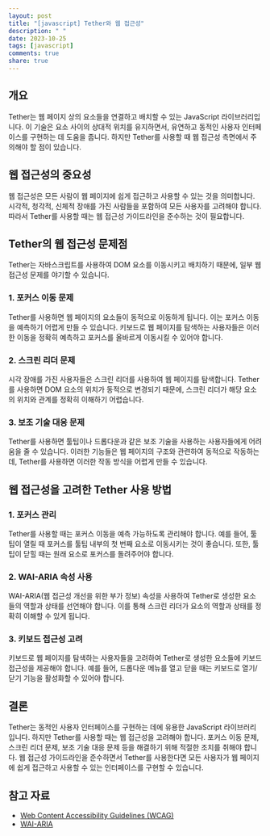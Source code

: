 ```yaml
---
layout: post
title: "[javascript] Tether와 웹 접근성"
description: " "
date: 2023-10-25
tags: [javascript]
comments: true
share: true
---
```


## 개요
Tether는 웹 페이지 상의 요소들을 연결하고 배치할 수 있는 JavaScript 라이브러리입니다. 이 기술은 요소 사이의 상대적 위치를 유지하면서, 유연하고 동적인 사용자 인터페이스를 구현하는 데 도움을 줍니다. 하지만 Tether를 사용할 때 웹 접근성 측면에서 주의해야 할 점이 있습니다.

## 웹 접근성의 중요성
웹 접근성은 모든 사람이 웹 페이지에 쉽게 접근하고 사용할 수 있는 것을 의미합니다. 시각적, 청각적, 신체적 장애를 가진 사람들을 포함하여 모든 사용자를 고려해야 합니다. 따라서 Tether를 사용할 때는 웹 접근성 가이드라인을 준수하는 것이 필요합니다.

## Tether의 웹 접근성 문제점
Tether는 자바스크립트를 사용하여 DOM 요소를 이동시키고 배치하기 때문에, 일부 웹 접근성 문제를 야기할 수 있습니다.

### 1. 포커스 이동 문제
Tether를 사용하면 웹 페이지의 요소들이 동적으로 이동하게 됩니다. 이는 포커스 이동을 예측하기 어렵게 만들 수 있습니다. 키보드로 웹 페이지를 탐색하는 사용자들은 이러한 이동을 정확히 예측하고 포커스를 올바르게 이동시킬 수 있어야 합니다.

### 2. 스크린 리더 문제
시각 장애를 가진 사용자들은 스크린 리더를 사용하여 웹 페이지를 탐색합니다. Tether를 사용하면 DOM 요소의 위치가 동적으로 변경되기 때문에, 스크린 리더가 해당 요소의 위치와 관계를 정확히 이해하기 어렵습니다.

### 3. 보조 기술 대응 문제
Tether를 사용하면 툴팁이나 드롭다운과 같은 보조 기술을 사용하는 사용자들에게 어려움을 줄 수 있습니다. 이러한 기능들은 웹 페이지의 구조와 관련하여 동적으로 작동하는데, Tether를 사용하면 이러한 작동 방식을 어렵게 만들 수 있습니다.

## 웹 접근성을 고려한 Tether 사용 방법
### 1. 포커스 관리
Tether를 사용할 때는 포커스 이동을 예측 가능하도록 관리해야 합니다. 예를 들어, 툴팁이 열릴 때 포커스를 툴팁 내부의 첫 번째 요소로 이동시키는 것이 좋습니다. 또한, 툴팁이 닫힐 때는 원래 요소로 포커스를 돌려주어야 합니다.

### 2. WAI-ARIA 속성 사용
WAI-ARIA(웹 접근성 개선을 위한 부가 정보) 속성을 사용하여 Tether로 생성한 요소들의 역할과 상태를 선언해야 합니다. 이를 통해 스크린 리더가 요소의 역할과 상태를 정확히 이해할 수 있게 됩니다.

### 3. 키보드 접근성 고려
키보드로 웹 페이지를 탐색하는 사용자들을 고려하여 Tether로 생성한 요소들에 키보드 접근성을 제공해야 합니다. 예를 들어, 드롭다운 메뉴를 열고 닫을 때는 키보드로 열기/닫기 기능을 활성화할 수 있어야 합니다.

## 결론
Tether는 동적인 사용자 인터페이스를 구현하는 데에 유용한 JavaScript 라이브러리입니다. 하지만 Tether를 사용할 때는 웹 접근성을 고려해야 합니다. 포커스 이동 문제, 스크린 리더 문제, 보조 기술 대응 문제 등을 해결하기 위해 적절한 조치를 취해야 합니다. 웹 접근성 가이드라인을 준수하면서 Tether를 사용한다면 모든 사용자가 웹 페이지에 쉽게 접근하고 사용할 수 있는 인터페이스를 구현할 수 있습니다.

## 참고 자료
- [Web Content Accessibility Guidelines (WCAG)](https://www.w3.org/WAI/standards-guidelines/wcag/)
- [WAI-ARIA](https://www.w3.org/TR/wai-aria/)